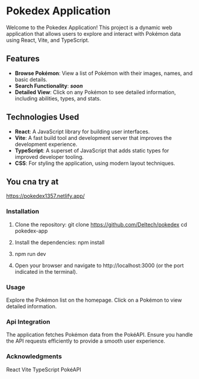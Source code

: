 # Pokedex Application

Welcome to the Pokedex Application! This project is a dynamic web application that allows users to explore and interact with Pokémon data using React, Vite, and TypeScript.

## Features

- **Browse Pokémon**: View a list of Pokémon with their images, names, and basic details.
- **Search Functionality**: **_soon_**
- **Detailed View**: Click on any Pokémon to see detailed information, including abilities, types, and stats.

## Technologies Used

- **React**: A JavaScript library for building user interfaces.
- **Vite**: A fast build tool and development server that improves the development experience.
- **TypeScript**: A superset of JavaScript that adds static types for improved developer tooling.
- **CSS**: For styling the application, using modern layout techniques.

## You cna try at

https://pokedex1357.netlify.app/

### Installation

1.  Clone the repository:
    git clone https://github.com/Deltech/pokedex
    cd pokedex-app

2.  Install the dependencies:
    npm install

3.  npm run dev

4.  Open your browser and navigate to http://localhost:3000 (or the port indicated in the terminal).

### Usage

Explore the Pokémon list on the homepage.
Click on a Pokémon to view detailed information.

### Api Integration

The application fetches Pokémon data from the PokéAPI. Ensure you handle the API requests efficiently to provide a smooth user experience.

### Acknowledgments

React
Vite
TypeScript
PokéAPI
